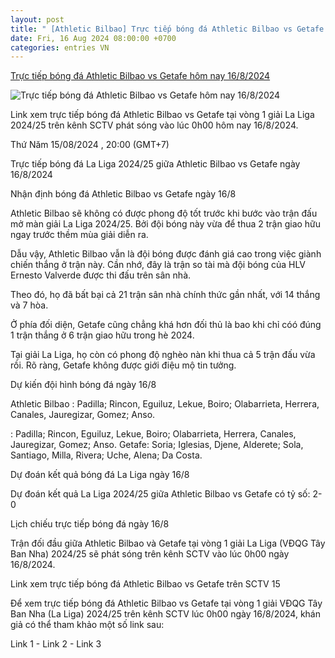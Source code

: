 ```yaml
---
layout: post
title: " [Athletic Bilbao] Trực tiếp bóng đá Athletic Bilbao vs Getafe hôm nay 16/8/2024"
date: Fri, 16 Aug 2024 08:00:00 +0700
categories: entries VN
---
```

[Trực tiếp bóng đá Athletic Bilbao vs Getafe hôm nay 16/8/2024](https://nongnghiep.vn/truc-tiep-athletic-bilbao-vs-getafe-giai-la-liga-tren-sctv-ngay-16-8-2024-d396424.html)

![Trực tiếp bóng đá Athletic Bilbao vs Getafe hôm nay 16/8/2024](https://t.ex-cdn.com/nongnghiep.vn/560w/files/content/2024/08/15/truc-tiep-bong-da-bilbao-vs-getafe-16-8-165428_333-170118.jpg)

Link xem trực tiếp bóng đá Athletic Bilbao vs Getafe tại vòng 1 giải La Liga 2024/25 trên kênh SCTV phát sóng vào lúc 0h00 hôm nay 16/8/2024.

Thứ Năm 15/08/2024 , 20:00 (GMT+7)

Trực tiếp bóng đá La Liga 2024/25 giữa Athletic Bilbao vs Getafe ngày 16/8/2024

Nhận định bóng đá Athletic Bilbao vs Getafe ngày 16/8

Athletic Bilbao sẽ không có được phong độ tốt trước khi bước vào trận đấu mở màn giải La Liga 2024/25. Bởi đội bóng này vừa để thua 2 trận giao hữu ngay trước thềm mùa giải diễn ra.

Dẫu vậy, Athletic Bilbao vẫn là đội bóng được đánh giá cao trong việc giành chiến thắng ở trận này. Cần nhớ, đây là trận so tài mà đội bóng của HLV Ernesto Valverde được thi đấu trên sân nhà.

Theo đó, họ đã bất bại cả 21 trận sân nhà chính thức gần nhất, với 14 thắng và 7 hòa.

Ở phía đối diện, Getafe cũng chẳng khá hơn đối thủ là bao khi chỉ cóó đúng 1 trận thắng ở 6 trận giao hữu trong hè 2024.

Tại giải La Liga, họ còn có phong độ nghèo nàn khi thua cả 5 trận đấu vừa rồi. Rõ ràng, Getafe không được giới điệu mộ tin tưởng.

Dự kiến đội hình bóng đá ngày 16/8

Athletic Bilbao : Padilla; Rincon, Eguiluz, Lekue, Boiro; Olabarrieta, Herrera, Canales, Jauregizar, Gomez; Anso.

: Padilla; Rincon, Eguiluz, Lekue, Boiro; Olabarrieta, Herrera, Canales, Jauregizar, Gomez; Anso. Getafe: Soria; Iglesias, Djene, Alderete; Sola, Santiago, Milla, Rivera; Uche, Alena; Da Costa.

Dự đoán kết quả bóng đá La Liga ngày 16/8

Dự đoán kết quả La Liga 2024/25 giữa Athletic Bilbao vs Getafe có tỷ số: 2-0

Lịch chiếu trực tiếp bóng đá ngày 16/8

Trận đối đầu giữa Athletic Bilbao và Getafe tại vòng 1 giải La Liga (VĐQG Tây Ban Nha) 2024/25 sẽ phát sóng trên kênh SCTV vào lúc 0h00 ngày 16/8/2024.

Link xem trực tiếp bóng đá Athletic Bilbao vs Getafe trên SCTV 15

Để xem trực tiếp bóng đá Athletic Bilbao vs Getafe tại vòng 1 giải VĐQG Tây Ban Nha (La Liga) 2024/25 trên kênh SCTV lúc 0h00 ngày 16/8/2024, khán giả có thể tham khảo một số link sau:

Link 1 - Link 2 - Link 3

